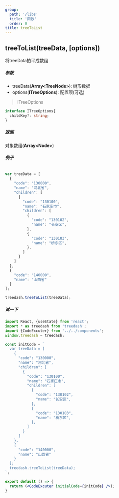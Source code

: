 ```yaml
---
group:
  path: '/libs'
  title: '函数'
  order: 0
title: treeToList
---
```


## treeToList(treeData, [options])
将treeData拍平成数组
##### 参数
- treeData(**Array\<TreeNode\>**): 树形数据
- options(**ITreeOptions**): 配置项(可选)

> ITreeOptions
```typescript
interface ITreeOptions{
  childKey?: string;
}
```

##### 返回
对象数组(**Array\<Node\>**)

##### 例子
```javascript

var treeData = [
  {
    "code": "130000",
    "name": "河北省",
    "children": [
      {
        "code": "130100",
        "name": "石家庄市",
        "children": [
          {
            "code": "130102",
            "name": "长安区",
          },
          {
            "code": "130103",
            "name": "桥东区",
          },
        ]
      }
    ]
  },
  {
    "code": "140000",
    "name": "山西省"
  }
];

treedash.treeToList(treeData);
```


##### 试一下
```jsx
import React, {useState} from 'react';
import * as treedash from 'treedash';
import {CodeExcuter} from '../../components';
window.treedash = treedash;

const initCode = `
  var treeData = [
    {
      "code": "130000",
      "name": "河北省",
      "children": [
        {
          "code": "130100",
          "name": "石家庄市",
          "children": [
            {
              "code": "130102",
              "name": "长安区",
            },
            {
              "code": "130103",
              "name": "桥东区",
            },
          ]
        }
      ]
    },
    {
      "code": "140000",
      "name": "山西省"
    }
  ];
  treedash.treeToList(treeData);
`;

export default () => {
  return (<CodeExcuter initialCode={initCode} />);
}
```
